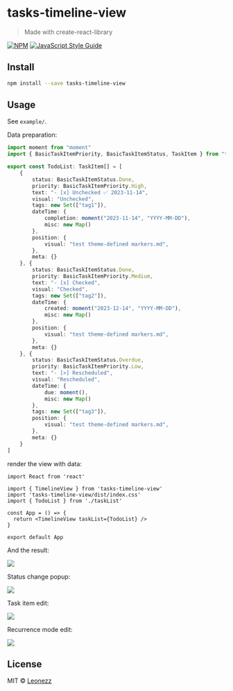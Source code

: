# tasks-timeline-view

> Made with create-react-library

[![NPM](https://img.shields.io/npm/v/tasks-timeline-view.svg)](https://www.npmjs.com/package/tasks-timeline-view) [![JavaScript Style Guide](https://img.shields.io/badge/code_style-standard-brightgreen.svg)](https://standardjs.com)

## Install

```bash
npm install --save tasks-timeline-view
```

## Usage

See `example/`.

Data preparation:

```ts
import moment from "moment"
import { BasicTaskItemPriority, BasicTaskItemStatus, TaskItem } from "tasks-timeline-view"

export const TodoList: TaskItem[] = [
    {
        status: BasicTaskItemStatus.Done,
        priority: BasicTaskItemPriority.High,
        text: "- [x] Unchecked ✅ 2023-11-14",
        visual: "Unchecked",
        tags: new Set(["tag1"]),
        dateTime: {
            completion: moment("2023-11-14", "YYYY-MM-DD"),
            misc: new Map()
        },
        position: {
            visual: "test theme-defined markers.md",
        },
        meta: {}
    }, {
        status: BasicTaskItemStatus.Done,
        priority: BasicTaskItemPriority.Medium,
        text: "- [x] Checked",
        visual: "Checked",
        tags: new Set(["tag2"]),
        dateTime: {
            created: moment("2023-12-14", "YYYY-MM-DD"),
            misc: new Map()
        },
        position: {
            visual: "test theme-defined markers.md",
        },
        meta: {}
    }, {
        status: BasicTaskItemStatus.Overdue,
        priority: BasicTaskItemPriority.Low,
        text: "- [>] Rescheduled",
        visual: "Rescheduled",
        dateTime: {
            due: moment(),
            misc: new Map()
        },
        tags: new Set(["tag3"]),
        position: {
            visual: "test theme-defined markers.md",
        },
        meta: {}
    }
]
```

render the view with data:

```tsx
import React from 'react'

import { TimelineView } from 'tasks-timeline-view'
import 'tasks-timeline-view/dist/index.css'
import { TodoList } from './taskList'

const App = () => {
  return <TimelineView taskList={TodoList} />
}

export default App
```

And the result:

![](imgs/1.png)

Status change popup:

![](imgs/2.png)

Task item edit:

![](imgs/3.png)

Recurrence mode edit:

![](imgs/4.png)

## License

MIT © [Leonezz](https://github.com/Leonezz)
